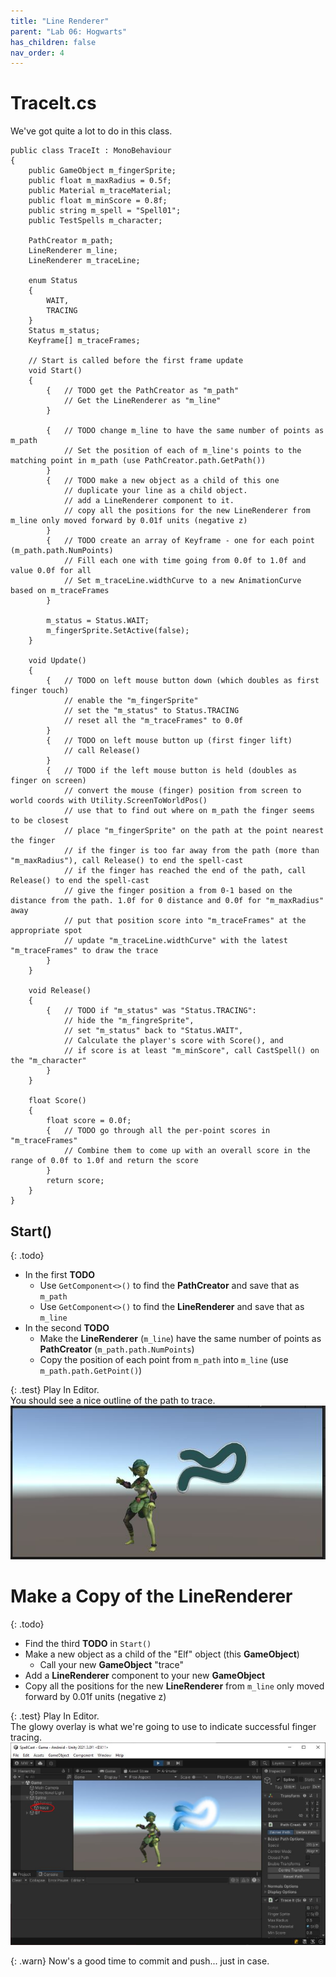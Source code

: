 ```yaml
---
title: "Line Renderer"
parent: "Lab 06: Hogwarts"
has_children: false
nav_order: 4
---
```


# TraceIt.cs
We've got quite a lot to do in this class.
```
public class TraceIt : MonoBehaviour
{
    public GameObject m_fingerSprite;
    public float m_maxRadius = 0.5f;
    public Material m_traceMaterial;
    public float m_minScore = 0.8f;
    public string m_spell = "Spell01";
    public TestSpells m_character;

    PathCreator m_path;
    LineRenderer m_line;
    LineRenderer m_traceLine;

    enum Status
    {
        WAIT,
        TRACING
    }
    Status m_status;
    Keyframe[] m_traceFrames;

    // Start is called before the first frame update
    void Start()
    {
        {   // TODO get the PathCreator as "m_path"
            // Get the LineRenderer as "m_line"
        }

        {   // TODO change m_line to have the same number of points as m_path
            // Set the position of each of m_line's points to the matching point in m_path (use PathCreator.path.GetPath())
        }
        {   // TODO make a new object as a child of this one
            // duplicate your line as a child object.
            // add a LineRenderer component to it.
            // copy all the positions for the new LineRenderer from m_line only moved forward by 0.01f units (negative z)
        }
        {   // TODO create an array of Keyframe - one for each point (m_path.path.NumPoints)
            // Fill each one with time going from 0.0f to 1.0f and value 0.0f for all
            // Set m_traceLine.widthCurve to a new AnimationCurve based on m_traceFrames
        }

        m_status = Status.WAIT;
        m_fingerSprite.SetActive(false);
    }

    void Update()
    {
        {   // TODO on left mouse button down (which doubles as first finger touch)
            // enable the "m_fingerSprite"
            // set the "m_status" to Status.TRACING
            // reset all the "m_traceFrames" to 0.0f
        }
        {   // TODO on left mouse button up (first finger lift)
            // call Release()
        }
        {   // TODO if the left mouse button is held (doubles as finger on screen)
            // convert the mouse (finger) position from screen to world coords with Utility.ScreenToWorldPos()
            // use that to find out where on m_path the finger seems to be closest
            // place "m_fingerSprite" on the path at the point nearest the finger
            // if the finger is too far away from the path (more than "m_maxRadius"), call Release() to end the spell-cast
            // if the finger has reached the end of the path, call Release() to end the spell-cast
            // give the finger position a from 0-1 based on the distance from the path. 1.0f for 0 distance and 0.0f for "m_maxRadius" away
            // put that position score into "m_traceFrames" at the appropriate spot
            // update "m_traceLine.widthCurve" with the latest "m_traceFrames" to draw the trace
        }
    }

    void Release()
    {
        {   // TODO if "m_status" was "Status.TRACING":
            // hide the "m_fingreSprite",
            // set "m_status" back to "Status.WAIT",
            // Calculate the player's score with Score(), and
            // if score is at least "m_minScore", call CastSpell() on the "m_character"
        }
    }

    float Score()
    {
        float score = 0.0f;
        {   // TODO go through all the per-point scores in "m_traceFrames"
            // Combine them to come up with an overall score in the range of 0.0f to 1.0f and return the score
        }
        return score;
    }
}
```

## Start()

{: .todo}
* In the first **TODO**
    * Use `GetComponent<>()` to find the **PathCreator** and save that as `m_path`
    * Use `GetComponent<>()` to find the **LineRenderer** and save that as `m_line`
* In the second **TODO**
    * Make the **LineRenderer** (`m_line`) have the same number of points as **PathCreator** (`m_path.path.NumPoints`)
    * Copy the position of each point from `m_path` into `m_line` (use `m_path.path.GetPoint()`)

{: .test}
Play In Editor.\
You should see a nice outline of the path to trace.
![Line Renderer](images/lab06/linerenderer.jpg "Line Renderer")

# Make a Copy of the LineRenderer

{: .todo}
* Find the third **TODO** in `Start()`
* Make a new object as a child of the "Elf" object (this **GameObject**)
    * Call your new **GameObject** "trace"
* Add a **LineRenderer** component to your new **GameObject**
* Copy all the positions for the new **LineRenderer** from `m_line` only moved forward by 0.01f units (negative z)

{: .test}
Play In Editor.\
The glowy overlay is what we're going to use to indicate successful finger tracing.
![Trace](images/lab06/trace1.jpg "Trace")

{: .warn}
Now's a good time to commit and push... just in case.



